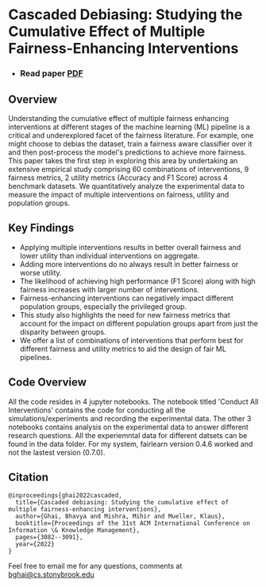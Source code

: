 # Cascaded Debiasing: Studying the Cumulative Effect of Multiple Fairness-Enhancing Interventions

- ### Read paper [PDF](https://arxiv.org/abs/2202.03734)

## Overview

Understanding the cumulative effect of multiple fairness enhancing interventions at different stages of the machine learning (ML) pipeline is a critical and underexplored facet of the fairness literature. For example, one might choose to debias the dataset, train a fairness aware classifier over it and then post-process the model's predictions to achieve more fairness. This paper takes the first step in exploring this area by undertaking an extensive empirical study comprising 60 combinations of interventions, 9 fairness metrics, 2 utility metrics (Accuracy and F1 Score) across 4 benchmark datasets. We quantitatively analyze the experimental data to measure the impact of multiple interventions on fairness, utility and population groups.

## Key Findings

- Applying multiple interventions results in better overall fairness and lower utility than individual interventions on aggregate.
- Adding more interventions do no always result in better fairness or worse utility.
- The likelihood of achieving high performance (F1 Score) along with high fairness increases with larger number of interventions.
- Fairness-enhancing interventions can negatively impact different population groups, especially the privileged group.
- This study also highlights the need for new fairness metrics that account for the impact on different population groups apart from just the disparity between groups.
- We offer a list of combinations of interventions that perform best for different fairness and utility metrics to aid the design of fair ML pipelines.

## Code Overview

All the code resides in 4 jupyter notebooks. The notebook titled 'Conduct All Interventions' contains the code for conducting all the simulations/experiments and recording the experimental data. The other 3 notebooks contains analysis on the experimental data to answer different research questions. All the experiemntal data for different datsets can be found in the data folder. For my system, fairlearn version 0.4.6 worked and not the lastest version (0.7.0).

## Citation

```
@inproceedings{ghai2022cascaded,
  title={Cascaded debiasing: Studying the cumulative effect of multiple fairness-enhancing interventions},
  author={Ghai, Bhavya and Mishra, Mihir and Mueller, Klaus},
  booktitle={Proceedings of the 31st ACM International Conference on Information \& Knowledge Management},
  pages={3082--3091},
  year={2022}
}
```

Feel free to email me for any questions, comments at bghai@cs.stonybrook.edu
